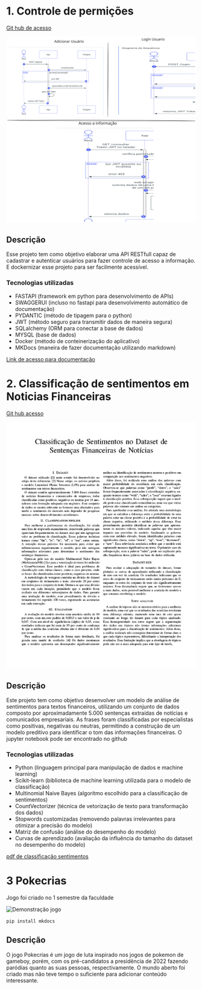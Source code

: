 # 1. Controle de permições

[Git hub de acesso](https://github.com/Joao-kouznetz/Nuvem-Projeto1)

![Diagrama|75](diagrama.svg)
![Diagrama|75](diagrama2.svg)

## Descrição

Esse projeto tem como objetivo elaborar uma API RESTfull capaz de cadastrar e autenticar usuários para fazer controle de acesso a informação. E dockernizar esse projeto para ser facilmente acessível.

### Tecnologias utilizadas

- FASTAPI (framework em python para desenvolvimento de APIs)
- SWAGGERUI (incluso no fastapi para desenvolvimento automático de documentação)
- PYDANTIC (método de tipagem para o python)
- JWT (método seguro para transmitir dados de maneira segura)
- SQLalchemy (ORM para conectar a base de dados)
- MYSQL (base de dados)
- Docker (método de conteinerização do aplicativo)
- MKDocs (maneira de fazer documentação utilizando markdown)

[Link de acesso para documentação](https://joao-kouznetz.github.io/Nuvem-Projeto1/)

# 2. Classificação de sentimentos em Noticias Financeiras

[Git hub acesso](https://github.com/Joao-kouznetz/Classificacao_sentimentos)

![Imagem do relatorio|50](classificacaosent.jpg)

## Descrição

Este projeto tem como objetivo desenvolver um modelo de análise de sentimentos para textos financeiros, utilizando um conjunto de dados composto por aproximadamente 5.000 sentenças extraídas de notícias e comunicados empresariais. As frases foram classificadas por especialistas como positivas, negativas ou neutras, permitindo a construção de um modelo preditivo para identificar o tom das informações financeiras. O jupyter notebook pode ser encontrado no github

### Tecnologias utilizadas

- Python (linguagem principal para manipulação de dados e machine learning)
- Scikit-learn (biblioteca de machine learning utilizada para o modelo de classificação)
- Multinomial Naive Bayes (algoritmo escolhido para a classificação de sentimentos)
- CountVectorizer (técnica de vetorização de texto para transformação dos dados)
- Stopwords customizadas (removendo palavras irrelevantes para otimizar a precisão do modelo)
- Matriz de confusão (análise do desempenho do modelo)
- Curvas de aprendizado (avaliação da influência do tamanho do dataset no desempenho do modelo)

[pdf de classificação sentimentos](Classificacao_sentimentos.pdf)

# 3 Pokecrias

Jogo foi criado no 1 semestre da faculdade

![Demonstração jogo](https://www.youtube.com/watch?v=9HhyvPTbIXc)

```zsh
pip install mkdocs
```

## Descrição

O jogo Pokecrias é um jogo de luta inspirado nos jogos de pokemon de gameboy, porém, com os pré-candidatos a presidência de 2022 fazendo paródias quanto as suas pessoas, respectivamente. O mundo aberto foi criado mas não teve tempo o suficiente para adicionar conteúdo interessante.
